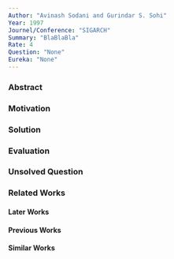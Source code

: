 ```yaml
---
Author: "Avinash Sodani and Gurindar S. Sohi"
Year: 1997
Journel/Conference: "SIGARCH"
Summary: "BlaBlaBla"
Rate: 4
Question: "None"
Eureka: "None"
---
```

### Abstract


### Motivation


### Solution


### Evaluation


### Unsolved Question


### Related Works
#### Later Works

#### Previous Works

#### Similar Works
